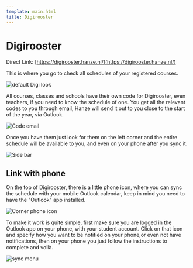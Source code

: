 ```yaml
---
template: main.html
title: Digirooster
---
```


<!--

Makrdown Syntax: https://www.markdownguide.org/basic-syntax

Edit things below this point.
Make sure to keep heading for each section and do not make big blocks of text.

-->

# Digirooster

Direct Link: [https://digirooster.hanze.nl/](https://digirooster.hanze.nl/)

This is where you go to check all schedules of your registered courses. 

<img src="https://i.imgur.com/Hvy0IZ4.png" alt="default Digi look">

All courses, classes and schools have their own code for Digirooster, even teachers, if you need to know the schedule of one. You get all the relevant codes to you through email,  Hanze will send it out to you close to the start of the year, via Outlook. 

<img src="https://i.imgur.com/75HKg8m.png" alt="Code email">

Once you have them just look for them on the left corner and the entire schedule will be available to you, and even on your phone after you sync it.

<img src="https://i.imgur.com/853KtPQ.png" alt="Side bar">

## Link with phone

On the top of Digirooster, there is a little phone icon, where you can sync the schedule with your mobile Outlook calendar, keep in mind you need to have the "Outlook" app installed. 

<img src="https://i.imgur.com/wuQb88Z.png" alt="Corner phone icon">

To make it work is quite simple, first make sure you are logged in the Outlook app on your phone, with your student account. Click on that icon and specify how you want to be notified on your phone,or even not have notifications, then on your phone you just follow the instructions to complete and voilà.

<img src="https://i.imgur.com/WhYBWZJ.png" alt="sync menu"> 
